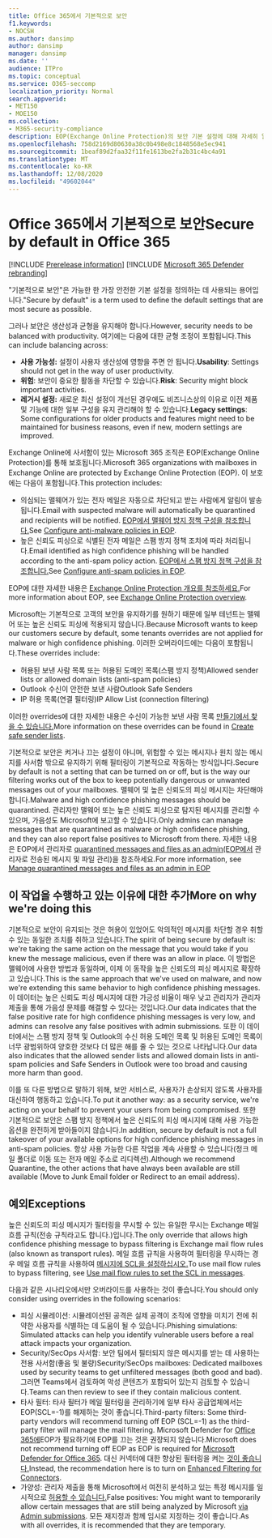 ```yaml
---
title: Office 365에서 기본적으로 보안
f1.keywords:
- NOCSH
ms.author: dansimp
author: dansimp
manager: dansimp
ms.date: ''
audience: ITPro
ms.topic: conceptual
ms.service: O365-seccomp
localization_priority: Normal
search.appverid:
- MET150
- MOE150
ms.collection:
- M365-security-compliance
description: EOP(Exchange Online Protection)의 보안 기본 설정에 대해 자세히 알아보시고
ms.openlocfilehash: 758d2169d80630a38c0b498e8c1848568e5ec941
ms.sourcegitcommit: 1beaf89d2faa32f11fe1613be2fa2b31c4bc4a91
ms.translationtype: MT
ms.contentlocale: ko-KR
ms.lasthandoff: 12/08/2020
ms.locfileid: "49602044"
---
```

# <a name="secure-by-default-in-office-365"></a><span data-ttu-id="a8825-103">Office 365에서 기본적으로 보안</span><span class="sxs-lookup"><span data-stu-id="a8825-103">Secure by default in Office 365</span></span>

[!INCLUDE [Prerelease information](../includes/prerelease.md)]
[!INCLUDE [Microsoft 365 Defender rebranding](../includes/microsoft-defender-for-office.md)]

<span data-ttu-id="a8825-104">"기본적으로 보안"은 가능한 한 가장 안전한 기본 설정을 정의하는 데 사용되는 용어입니다.</span><span class="sxs-lookup"><span data-stu-id="a8825-104">"Secure by default" is a term used to define the default settings that are most secure as possible.</span></span>

<span data-ttu-id="a8825-105">그러나 보안은 생산성과 균형을 유지해야 합니다.</span><span class="sxs-lookup"><span data-stu-id="a8825-105">However, security needs to be balanced with productivity.</span></span> <span data-ttu-id="a8825-106">여기에는 다음에 대한 균형 조정이 포함됩니다.</span><span class="sxs-lookup"><span data-stu-id="a8825-106">This can include balancing across:</span></span>

- <span data-ttu-id="a8825-107">**사용 가능성:** 설정이 사용자 생산성에 영향을 주면 안 됩니다.</span><span class="sxs-lookup"><span data-stu-id="a8825-107">**Usability**: Settings should not get in the way of user productivity.</span></span>
- <span data-ttu-id="a8825-108">**위험**: 보안이 중요한 활동을 차단할 수 있습니다.</span><span class="sxs-lookup"><span data-stu-id="a8825-108">**Risk**: Security might block important activities.</span></span>
- <span data-ttu-id="a8825-109">**레거시 설정:** 새로운 최신 설정이 개선된 경우에도 비즈니스상의 이유로 이전 제품 및 기능에 대한 일부 구성을 유지 관리해야 할 수 있습니다.</span><span class="sxs-lookup"><span data-stu-id="a8825-109">**Legacy settings**: Some configurations for older products and features might need to be maintained for business reasons, even if new, modern settings are improved.</span></span>

<span data-ttu-id="a8825-110">Exchange Online에 사서함이 있는 Microsoft 365 조직은 EOP(Exchange Online Protection)를 통해 보호됩니다.</span><span class="sxs-lookup"><span data-stu-id="a8825-110">Microsoft 365 organizations with mailboxes in Exchange Online are protected by Exchange Online Protection (EOP).</span></span> <span data-ttu-id="a8825-111">이 보호에는 다음이 포함됩니다.</span><span class="sxs-lookup"><span data-stu-id="a8825-111">This protection includes:</span></span>

- <span data-ttu-id="a8825-112">의심되는 맬웨어가 있는 전자 메일은 자동으로 차단되고 받는 사람에게 알림이 발송됩니다.</span><span class="sxs-lookup"><span data-stu-id="a8825-112">Email with suspected malware will automatically be quarantined and recipients will be notified.</span></span> <span data-ttu-id="a8825-113">[EOP에서 맬웨어 방지 정책 구성을 참조합니다.](configure-anti-malware-policies.md)</span><span class="sxs-lookup"><span data-stu-id="a8825-113">See [Configure anti-malware policies in EOP](configure-anti-malware-policies.md).</span></span>
- <span data-ttu-id="a8825-114">높은 신뢰도 피싱으로 식별된 전자 메일은 스팸 방지 정책 조치에 따라 처리됩니다.</span><span class="sxs-lookup"><span data-stu-id="a8825-114">Email identified as high confidence phishing will be handled according to the anti-spam policy action.</span></span> <span data-ttu-id="a8825-115">[EOP에서 스팸 방지 정책 구성을 참조합니다.](configure-your-spam-filter-policies.md)</span><span class="sxs-lookup"><span data-stu-id="a8825-115">See [Configure anti-spam policies in EOP](configure-your-spam-filter-policies.md).</span></span>

<span data-ttu-id="a8825-116">EOP에 대한 자세한 내용은 [Exchange Online Protection 개요를 참조하세요.](exchange-online-protection-overview.md)</span><span class="sxs-lookup"><span data-stu-id="a8825-116">For more information about EOP, see [Exchange Online Protection overview](exchange-online-protection-overview.md).</span></span>

<span data-ttu-id="a8825-117">Microsoft는 기본적으로 고객의 보안을 유지하기를 원하기 때문에 일부 테넌트는 맬웨어 또는 높은 신뢰도 피싱에 적용되지 않습니다.</span><span class="sxs-lookup"><span data-stu-id="a8825-117">Because Microsoft wants to keep our customers secure by default, some tenants overrides are not applied for malware or high confidence phishing.</span></span> <span data-ttu-id="a8825-118">이러한 오버라이드에는 다음이 포함됩니다.</span><span class="sxs-lookup"><span data-stu-id="a8825-118">These overrides include:</span></span>

- <span data-ttu-id="a8825-119">허용된 보낸 사람 목록 또는 허용된 도메인 목록(스팸 방지 정책)</span><span class="sxs-lookup"><span data-stu-id="a8825-119">Allowed sender lists or allowed domain lists (anti-spam policies)</span></span>
- <span data-ttu-id="a8825-120">Outlook 수신이 안전한 보낸 사람</span><span class="sxs-lookup"><span data-stu-id="a8825-120">Outlook Safe Senders</span></span>
- <span data-ttu-id="a8825-121">IP 허용 목록(연결 필터링)</span><span class="sxs-lookup"><span data-stu-id="a8825-121">IP Allow List (connection filtering)</span></span>

<span data-ttu-id="a8825-122">이러한 overrides에 대한 자세한 내용은 수신이 가능한 보낸 사람 목록 [만들기에서 찾을 수 있습니다.](create-safe-sender-lists-in-office-365.md)</span><span class="sxs-lookup"><span data-stu-id="a8825-122">More information on these overrides can be found in [Create safe sender lists](create-safe-sender-lists-in-office-365.md).</span></span>

<span data-ttu-id="a8825-123">기본적으로 보안은 켜거나 끄는 설정이 아니며, 위험할 수 있는 메시지나 원치 않는 메시지를 사서함 밖으로 유지하기 위해 필터링이 기본적으로 작동하는 방식입니다.</span><span class="sxs-lookup"><span data-stu-id="a8825-123">Secure by default is not a setting that can be turned on or off, but is the way our filtering works out of the box to keep potentially dangerous or unwanted messages out of your mailboxes.</span></span> <span data-ttu-id="a8825-124">맬웨어 및 높은 신뢰도의 피싱 메시지는 차단해야 합니다.</span><span class="sxs-lookup"><span data-stu-id="a8825-124">Malware and high confidence phishing messages should be quarantined.</span></span> <span data-ttu-id="a8825-125">관리자만 맬웨어 또는 높은 신뢰도 피싱으로 탐지된 메시지를 관리할 수 있으며, 가음성도 Microsoft에 보고할 수 있습니다.</span><span class="sxs-lookup"><span data-stu-id="a8825-125">Only admins can manage messages that are quarantined as malware or high confidence phishing, and they can also report false positives to Microsoft from there.</span></span> <span data-ttu-id="a8825-126">자세한 내용은 EOP에서 관리자로 [quarantined messages and files as an admin(EOP에서](manage-quarantined-messages-and-files.md) 관리자로 전송된 메시지 및 파일 관리)을 참조하세요.</span><span class="sxs-lookup"><span data-stu-id="a8825-126">For more information, see [Manage quarantined messages and files as an admin in EOP](manage-quarantined-messages-and-files.md)</span></span>

## <a name="more-on-why-were-doing-this"></a><span data-ttu-id="a8825-127">이 작업을 수행하고 있는 이유에 대한 추가</span><span class="sxs-lookup"><span data-stu-id="a8825-127">More on why we're doing this</span></span>

<span data-ttu-id="a8825-128">기본적으로 보안이 유지되는 것은 허용이 있었어도 악의적인 메시지를 차단할 경우 취할 수 있는 동일한 조치를 취하고 있습니다.</span><span class="sxs-lookup"><span data-stu-id="a8825-128">The spirit of being secure by default is: we're taking the same action on the message that you would take if you knew the message malicious, even if there was an allow in place.</span></span> <span data-ttu-id="a8825-129">이 방법은 맬웨어에 사용한 방법과 동일하며, 이제 이 동작을 높은 신뢰도의 피싱 메시지로 확장하고 있습니다.</span><span class="sxs-lookup"><span data-stu-id="a8825-129">This is the same approach that we've used on malware, and now we're extending this same behavior to high confidence phishing messages.</span></span> <span data-ttu-id="a8825-130">이 데이터는 높은 신뢰도 피싱 메시지에 대한 가긍성 비율이 매우 낮고 관리자가 관리자 제출을 통해 가음성 문제를 해결할 수 있다는 것입니다.</span><span class="sxs-lookup"><span data-stu-id="a8825-130">Our data indicates that the false positive rate for high confidence phishing messages is very low, and admins can resolve any false positives with admin submissions.</span></span> <span data-ttu-id="a8825-131">또한 이 데이터에서는 스팸 방지 정책 및 Outlook의 수신 허용 도메인 목록 및 허용된 도메인 목록이 너무 광범위하여 양호한 것보다 더 많은 해를 줄 수 있는 것으로 나타납니다.</span><span class="sxs-lookup"><span data-stu-id="a8825-131">Our data also indicates that the allowed sender lists and allowed domain lists in anti-spam policies and Safe Senders in Outlook were too broad and causing more harm than good.</span></span>

<span data-ttu-id="a8825-132">이를 또 다른 방법으로 말하기 위해, 보안 서비스로, 사용자가 손상되지 않도록 사용자를 대신하여 행동하고 있습니다.</span><span class="sxs-lookup"><span data-stu-id="a8825-132">To put it another way: as a security service, we're acting on your behalf to prevent your users from being compromised.</span></span> <span data-ttu-id="a8825-133">또한 기본적으로 보안은 스팸 방지 정책에서 높은 신뢰도의 피싱 메시지에 대해 사용 가능한 옵션을 완전하게 받아들이지 않습니다.</span><span class="sxs-lookup"><span data-stu-id="a8825-133">In addition, secure by default is not a full takeover of your available options for high confidence phishing messages in anti-spam policies.</span></span> <span data-ttu-id="a8825-134">항상 사용 가능한 다른 작업을 계속 사용할 수 있습니다(정크 메일 폴더로 이동 또는 전자 메일 주소로 리디렉션).</span><span class="sxs-lookup"><span data-stu-id="a8825-134">Although we recommend Quarantine, the other actions that have always been available are still available (Move to Junk Email folder or Redirect to an email address).</span></span>

## <a name="exceptions"></a><span data-ttu-id="a8825-135">예외</span><span class="sxs-lookup"><span data-stu-id="a8825-135">Exceptions</span></span>

<span data-ttu-id="a8825-136">높은 신뢰도의 피싱 메시지가 필터링을 무시할 수 있는 유일한 무시는 Exchange 메일 흐름 규칙(전송 규칙라고도 합니다.)입니다.</span><span class="sxs-lookup"><span data-stu-id="a8825-136">The only override that allows high confidence phishing message to bypass filtering is Exchange mail flow rules (also known as transport rules).</span></span> <span data-ttu-id="a8825-137">메일 흐름 규칙을 사용하여 필터링을 무시하는 경우 메일 흐름 규칙을 사용하여 [메시지에 SCL을 설정하십시오.](use-mail-flow-rules-to-set-the-spam-confidence-level-scl-in-messages.md)</span><span class="sxs-lookup"><span data-stu-id="a8825-137">To use mail flow rules to bypass filtering, see [Use mail flow rules to set the SCL in messages](use-mail-flow-rules-to-set-the-spam-confidence-level-scl-in-messages.md).</span></span>

<span data-ttu-id="a8825-138">다음과 같은 시나리오에서만 오버라이드를 사용하는 것이 좋습니다.</span><span class="sxs-lookup"><span data-stu-id="a8825-138">You should only consider using overrides in the following scenarios:</span></span>

- <span data-ttu-id="a8825-139">피싱 시뮬레이션: 시뮬레이션된 공격은 실제 공격이 조직에 영향을 미치기 전에 취약한 사용자를 식별하는 데 도움이 될 수 있습니다.</span><span class="sxs-lookup"><span data-stu-id="a8825-139">Phishing simulations: Simulated attacks can help you identify vulnerable users before a real attack impacts your organization.</span></span>
- <span data-ttu-id="a8825-140">Security/SecOps 사서함: 보안 팀에서 필터되지 않은 메시지를 받는 데 사용하는 전용 사서함(좋음 및 불량)</span><span class="sxs-lookup"><span data-stu-id="a8825-140">Security/SecOps mailboxes: Dedicated mailboxes used by security teams to get unfiltered messages (both good and bad).</span></span> <span data-ttu-id="a8825-141">그러면 Teams에서 검토하여 악성 콘텐츠가 포함되어 있는지 검토할 수 있습니다.</span><span class="sxs-lookup"><span data-stu-id="a8825-141">Teams can then review to see if they contain malicious content.</span></span>
- <span data-ttu-id="a8825-142">타사 필터: 타사 필터가 메일 필터링을 관리하기에 일부 타사 공급업체에서는 EOP(SCL=-1)를 해제하는 것이 좋습니다.</span><span class="sxs-lookup"><span data-stu-id="a8825-142">Third-party filters: Some third-party vendors will recommend turning off EOP (SCL=-1) as the third-party filter will manage the mail filtering.</span></span> <span data-ttu-id="a8825-143">Microsoft Defender for [Office 365에](office-365-atp.md)EOP가 필요하기에 EOP를 끄는 것은 권장되지 않습니다.</span><span class="sxs-lookup"><span data-stu-id="a8825-143">Microsoft does not recommend turning off EOP as EOP is required for [Microsoft Defender for Office 365](office-365-atp.md).</span></span> <span data-ttu-id="a8825-144">대신 커넥터에 대한 향상된 필터링을 켜는 [것이 좋습니다.](https://docs.microsoft.com/exchange/mail-flow-best-practices/use-connectors-to-configure-mail-flow/enhanced-filtering-for-connectors)</span><span class="sxs-lookup"><span data-stu-id="a8825-144">Instead, the recommendation here is to turn on [Enhanced Filtering for Connectors](https://docs.microsoft.com/exchange/mail-flow-best-practices/use-connectors-to-configure-mail-flow/enhanced-filtering-for-connectors).</span></span>
- <span data-ttu-id="a8825-145">가양성: 관리자 제출을 통해 Microsoft에서 여전히 분석하고 있는 특정 메시지를 일시적으로 [허용할 수 있습니다.](admin-submission.md)</span><span class="sxs-lookup"><span data-stu-id="a8825-145">False positives: You might want to temporarily allow certain messages that are still being analyzed by Microsoft [via Admin submissions](admin-submission.md).</span></span> <span data-ttu-id="a8825-146">모든 재지정과 함께 임시로 지정하는 것이 좋습니다.</span><span class="sxs-lookup"><span data-stu-id="a8825-146">As with all overrides, it is recommended that they are temporary.</span></span>
